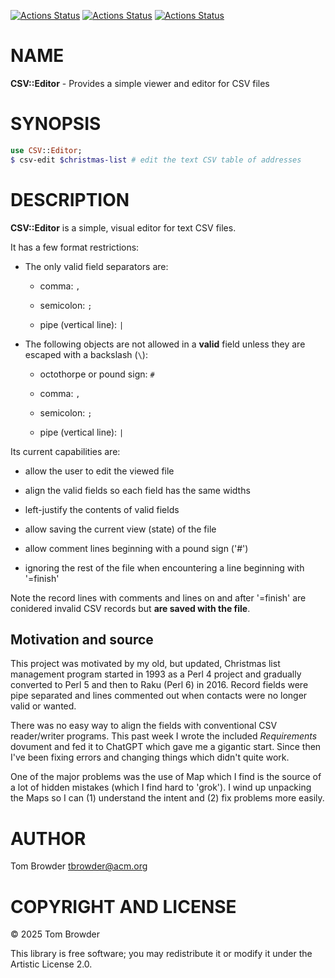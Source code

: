 [![Actions Status](https://github.com/tbrowder/CSV-Editor/actions/workflows/linux.yml/badge.svg)](https://github.com/tbrowder/CSV-Editor/actions) [![Actions Status](https://github.com/tbrowder/CSV-Editor/actions/workflows/macos.yml/badge.svg)](https://github.com/tbrowder/CSV-Editor/actions) [![Actions Status](https://github.com/tbrowder/CSV-Editor/actions/workflows/windows.yml/badge.svg)](https://github.com/tbrowder/CSV-Editor/actions)

NAME
====

**CSV::Editor** - Provides a simple viewer and editor for CSV files

SYNOPSIS
========

```raku
use CSV::Editor;
$ csv-edit $christmas-list # edit the text CSV table of addresses
```

DESCRIPTION
===========

**CSV::Editor** is a simple, visual editor for text CSV files.

It has a few format restrictions:

  * The only valid field separators are:

    * comma: `,`

    * semicolon: `;`

    * pipe (vertical line): `|`

  * The following objects are not allowed in a **valid** field unless they are escaped with a backslash (`\`):

    * octothorpe or pound sign: `#`

    * comma: `,`

    * semicolon: `;`

    * pipe (vertical line): `|`

Its current capabilities are:

  * allow the user to edit the viewed file

  * align the valid fields so each field has the same widths

  * left-justify the contents of valid fields

  * allow saving the current view (state) of the file

  * allow comment lines beginning with a pound sign ('#')

  * ignoring the rest of the file when encountering a line beginning with '=finish'

Note the record lines with comments and lines on and after '=finish' are conidered invalid CSV records but **are saved with the file**.

Motivation and source
---------------------

This project was motivated by my old, but updated, Christmas list management program started in 1993 as a Perl 4 project and gradually converted to Perl 5 and then to Raku (Perl 6) in 2016. Record fields were pipe separated and lines commented out when contacts were no longer valid or wanted.

There was no easy way to align the fields with conventional CSV reader/writer programs. This past week I wrote the included *Requirements* dovument and fed it to ChatGPT which gave me a gigantic start. Since then I've been fixing errors and changing things which didn't quite work. 

One of the major problems was the use of Map which I find is the source of a lot of hidden mistakes (which I find hard to 'grok'). I wind up unpacking the Maps so I can (1) understand the intent and (2) fix problems more easily.

AUTHOR
======

Tom Browder <tbrowder@acm.org>

COPYRIGHT AND LICENSE
=====================

© 2025 Tom Browder

This library is free software; you may redistribute it or modify it under the Artistic License 2.0.

